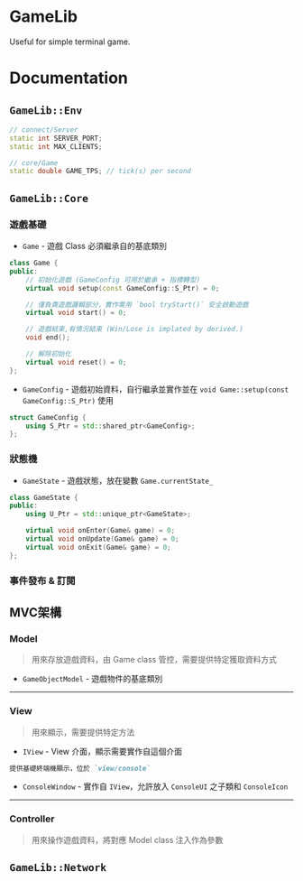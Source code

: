 # GameLib
Useful for simple terminal game.


# Documentation

## `GameLib::Env`
```cpp
// connect/Server
static int SERVER_PORT;
static int MAX_CLIENTS;

// core/Game
static double GAME_TPS; // tick(s) per second

```


## `GameLib::Core`

### 遊戲基礎

- `Game` - 遊戲 Class 必須繼承自的基底類別
```cpp
class Game {
public:
	// 初始化遊戲 (GameConfig 可用於繼承 + 指標轉型)
	virtual void setup(const GameConfig::S_Ptr) = 0;

	// 僅負責遊戲邏輯部分，實作需用 `bool tryStart()` 安全啟動遊戲
	virtual void start() = 0;

	// 遊戲結束,有情況結束 (Win/Lose is implated by derived.)
	void end();

	// 解除初始化
	virtual void reset() = 0;
};
```

- `GameConfig` - 遊戲初始資料，自行繼承並實作並在 `void Game::setup(const GameConfig::S_Ptr)` 使用
```cpp
struct GameConfig {
	using S_Ptr = std::shared_ptr<GameConfig>;
};
```

### 狀態機

- `GameState` - 遊戲狀態，放在變數 `Game.currentState_`
```cpp
class GameState {
public:
	using U_Ptr = std::unique_ptr<GameState>;

	virtual void onEnter(Game& game) = 0;
	virtual void onUpdate(Game& game) = 0;
	virtual void onExit(Game& game) = 0;
};
```

### 事件發布 & 訂閱

## MVC架構

### Model
> 用來存放遊戲資料，由 Game class 管控，需要提供特定獲取資料方式

- `GameObjectModel` - 遊戲物件的基底類別

---

### View
> 用來顯示，需要提供特定方法

- `IView` - View 介面，顯示需要實作自這個介面

```md
提供基礎終端機顯示，位於 `view/console`
```
- `ConsoleWindow` - 實作自 `IView`，允許放入 `ConsoleUI` 之子類和 `ConsoleIcon`

---

### Controller
> 用來操作遊戲資料，將對應 Model class 注入作為參數


## `GameLib::Network`


```cpp

```
```cpp

```